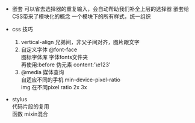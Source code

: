 - 嵌套
    可以省去选择器的重复输入，会自动帮助我们补全上层的选择器
    嵌套给CSS带来了模块化的概念
    一个模块下的所有样式，统一组织

- css 技巧
    1. vertical-align 兄弟间，非父子间对齐，图片跟文字
    2. 自定义字体 @font-face  
    图标字体库 字体fonts文件夹  
    再使用:before 伪元素 content:'\e123'
    3. @media 媒体查询  
    自适应不同的手机
    min-device-pixel-ratio  
    img 在不同pixel ratio 2x 3x

- stylus  
    代码片段的复用  
    函数 mixin混合